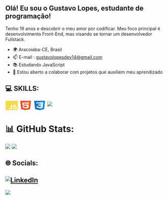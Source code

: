 ## Olá! Eu sou o Gustavo Lopes, estudante de programação!
Tenho 19 anos e descobrir o meu amor por codificar. Meu foco principal é desenvolvimento Front-End, mas visando se tornar um desenvolvedor Fullstack.

* 🌍 Aracoiaba-CE, Brasil
* 📫 E-mail : [gustavolopesdev14@gmail.com](mailto:gustavolopesdev14@gmail.com)
* 📚 Estudando JavaScript
* 🤝 Estou aberto a colaborar com projetos que auxiliem meu aprendizado

## 💻 SKILLS:
<div style="display: inline_block">
  <img align="center" alt="gugu-Js" height="30" width="40" src="https://raw.githubusercontent.com/devicons/devicon/master/icons/javascript/javascript-plain.svg">
  <img align="center" alt="gugu-HTML" height="30" width="40" src="https://raw.githubusercontent.com/devicons/devicon/master/icons/html5/html5-original.svg">
  <img align="center" alt="gugu-CSS" height="30" width="40" src="https://raw.githubusercontent.com/devicons/devicon/master/icons/css3/css3-original.svg">
  <img src="https://img.shields.io/badge/react-%2320232a.svg?style=for-the-badge&logo=react&logoColor=%2361DAFB" />
</div>

# 📊 GitHub Stats:
![](https://github-readme-streak-stats.herokuapp.com/?user=GustavoLopesDev&theme=monokai&hide_border=false)
![](https://github-readme-stats.vercel.app/api/top-langs/?username=GustavoLopesDev&theme=monokai&hide_border=false&include_all_commits=false&count_private=true&layout=compact)

## 🌐 Socials:
[![LinkedIn](https://img.shields.io/badge/LinkedIn-%230077B5.svg?logo=linkedin&logoColor=white)](https://www.linkedin.com/in/gustavolopesdev/) 
---
[![](https://visitcount.itsvg.in/api?id=GustavoLopesDev&icon=0&color=0)](https://visitcount.itsvg.in)
<!-- Proudly created with GPRM ( https://gprm.itsvg.in ) -->
